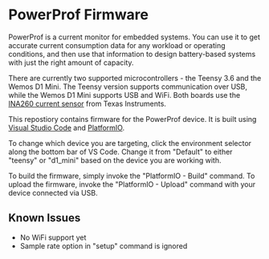# PowerProf Firmware

PowerProf is a current monitor for embedded systems. You can use it to get accurate current consumption data for any workload or operating conditions, and then use that information to design battery-based systems with just the right amount of capacity.

There are currently two supported microcontrollers - the Teensy 3.6 and the Wemos D1 Mini. The Teensy version supports communication over USB, while the Wemos D1 Mini supports USB and WiFi. Both boards use the [INA260 current sensor](https://www.ti.com/lit/ds/symlink/ina260.pdf) from Texas Instruments.

This repostiory contains firmware for the PowerProf device. It is built using [Visual Studio Code](https://code.visualstudio.com/) and [PlatformIO](https://platformio.org/).

To change which device you are targeting, click the environment selector along the bottom bar of VS Code. Change it from "Default" to either "teensy" or "d1_mini" based on the device you are working with.

To build the firmware, simply invoke the "PlatformIO - Build" command. To upload the firmware, invoke the "PlatformIO - Upload" command with your device connected via USB.

## Known Issues

- No WiFi support yet
- Sample rate option in "setup" command is ignored
